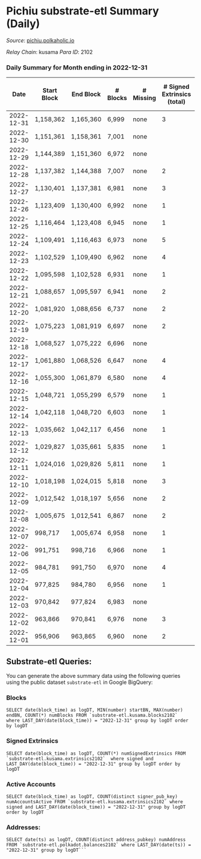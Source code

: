# Pichiu substrate-etl Summary (Daily)

_Source_: [pichiu.polkaholic.io](https://pichiu.polkaholic.io)

*Relay Chain*: kusama
*Para ID*: 2102



### Daily Summary for Month ending in 2022-12-31


| Date | Start Block | End Block | # Blocks | # Missing | # Signed Extrinsics (total) | # Active Accounts | # Addresses with Balances | # Events | # Transfers | # XCM Transfers In | # XCM Transfers Out |
| ---- | ----------- | --------- | -------- | --------- | --------------------------- | ----------------- | ------------------------- | -------- | ----------- | ------------------ | ------------------- |
| 2022-12-31 | 1,158,362 | 1,165,360 | 6,999 | none  | 3 | 3 | 1,124 | 14,016 |   |   |   |
| 2022-12-30 | 1,151,361 | 1,158,361 | 7,001 | none  |  |  | 1,124 | 14,006 |   |   |   |
| 2022-12-29 | 1,144,389 | 1,151,360 | 6,972 | none  |  |  | 1,124 | 13,950 |   | 1  |   |
| 2022-12-28 | 1,137,382 | 1,144,388 | 7,007 | none  | 2 | 2 | 1,124 | 14,031 | 1  | 1  |   |
| 2022-12-27 | 1,130,401 | 1,137,381 | 6,981 | none  | 3 | 3 | 1,124 | 13,977 |   |   |   |
| 2022-12-26 | 1,123,409 | 1,130,400 | 6,992 | none  | 1 | 1 | 1,124 | 13,992 |   |   |   |
| 2022-12-25 | 1,116,464 | 1,123,408 | 6,945 | none  | 1 | 1 | 1,124 | 13,898 |   |   |   |
| 2022-12-24 | 1,109,491 | 1,116,463 | 6,973 | none  | 5 | 4 | 1,124 | 13,973 | 2  |   |   |
| 2022-12-23 | 1,102,529 | 1,109,490 | 6,962 | none  | 4 | 3 | 1,123 | 13,946 |   |   |   |
| 2022-12-22 | 1,095,598 | 1,102,528 | 6,931 | none  | 1 | 1 | 1,123 | 13,870 |   |   |   |
| 2022-12-21 | 1,088,657 | 1,095,597 | 6,941 | none  | 2 | 2 | 1,123 | 13,894 |   |   |   |
| 2022-12-20 | 1,081,920 | 1,088,656 | 6,737 | none  | 2 | 2 | 1,123 | 13,485 |   |   |   |
| 2022-12-19 | 1,075,223 | 1,081,919 | 6,697 | none  | 2 | 2 | 1,123 | 13,406 |   |   |   |
| 2022-12-18 | 1,068,527 | 1,075,222 | 6,696 | none  |  |  | 1,123 | 13,396 |   |   |   |
| 2022-12-17 | 1,061,880 | 1,068,526 | 6,647 | none  | 4 | 3 | 1,123 | 13,314 |   |   |   |
| 2022-12-16 | 1,055,300 | 1,061,879 | 6,580 | none  | 4 | 4 | 1,123 | 13,181 |   |   |   |
| 2022-12-15 | 1,048,721 | 1,055,299 | 6,579 | none  | 1 | 1 | 1,123 | 13,166 |   |   |   |
| 2022-12-14 | 1,042,118 | 1,048,720 | 6,603 | none  | 1 | 1 |  | 13,214 |   |   |   |
| 2022-12-13 | 1,035,662 | 1,042,117 | 6,456 | none  | 1 | 1 |  | 12,919 |   |   |   |
| 2022-12-12 | 1,029,827 | 1,035,661 | 5,835 | none  | 1 | 1 | 1,123 | 11,677 |   |   |   |
| 2022-12-11 | 1,024,016 | 1,029,826 | 5,811 | none  | 1 | 1 | 1,123 | 11,630 |   |   |   |
| 2022-12-10 | 1,018,198 | 1,024,015 | 5,818 | none  | 3 | 3 | 1,123 | 11,651 |   |   |   |
| 2022-12-09 | 1,012,542 | 1,018,197 | 5,656 | none  | 2 | 2 | 1,123 | 11,323 |   |   |   |
| 2022-12-08 | 1,005,675 | 1,012,541 | 6,867 | none  | 2 | 2 | 1,123 | 13,748 |   |   |   |
| 2022-12-07 | 998,717 | 1,005,674 | 6,958 | none  | 1 | 1 | 1,123 | 13,924 |   |   |   |
| 2022-12-06 | 991,751 | 998,716 | 6,966 | none  | 1 | 1 | 1,123 | 13,942 | 1  |   |   |
| 2022-12-05 | 984,781 | 991,750 | 6,970 | none  | 4 | 3 | 1,123 | 13,963 | 2  |   |   |
| 2022-12-04 | 977,825 | 984,780 | 6,956 | none  | 1 | 1 | 1,123 | 13,920 |   |   |   |
| 2022-12-03 | 970,842 | 977,824 | 6,983 | none  |  |  | 1,123 | 13,970 |   |   |   |
| 2022-12-02 | 963,866 | 970,841 | 6,976 | none  | 3 | 3 | 1,123 | 13,968 |   |   |   |
| 2022-12-01 | 956,906 | 963,865 | 6,960 | none  | 2 | 2 | 1,123 | 13,934 |   |   |   |

## Substrate-etl Queries:
You can generate the above summary data using the following queries using the public dataset `substrate-etl` in Google BigQuery:


### Blocks
```
SELECT date(block_time) as logDT, MIN(number) startBN, MAX(number) endBN, COUNT(*) numBlocks FROM `substrate-etl.kusama.blocks2102`  where LAST_DAY(date(block_time)) = "2022-12-31" group by logDT order by logDT
```


### Signed Extrinsics
```
SELECT date(block_time) as logDT, COUNT(*) numSignedExtrinsics FROM `substrate-etl.kusama.extrinsics2102`  where signed and LAST_DAY(date(block_time)) = "2022-12-31" group by logDT order by logDT
```


### Active Accounts
```
SELECT date(block_time) as logDT, COUNT(distinct signer_pub_key) numAccountsActive FROM `substrate-etl.kusama.extrinsics2102` where signed and LAST_DAY(date(block_time)) = "2022-12-31" group by logDT order by logDT
```


### Addresses:
```
SELECT date(ts) as logDT, COUNT(distinct address_pubkey) numAddress FROM `substrate-etl.polkadot.balances2102` where LAST_DAY(date(ts)) = "2022-12-31" group by logDT```

